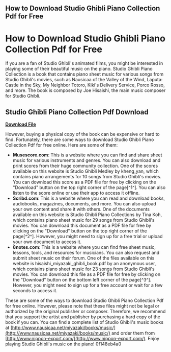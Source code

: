 ## How to Download Studio Ghibli Piano Collection Pdf for Free

  
# How to Download Studio Ghibli Piano Collection Pdf for Free
  
If you are a fan of Studio Ghibli's animated films, you might be interested in playing some of their beautiful music on the piano. Studio Ghibli Piano Collection is a book that contains piano sheet music for various songs from Studio Ghibli's movies, such as Nausicaa of the Valley of the Wind, Laputa: Castle in the Sky, My Neighbor Totoro, Kiki's Delivery Service, Porco Rosso, and more. The book is composed by Joe Hisaishi, the main music composer for Studio Ghibli.
 
## Studio Ghibli Piano Collection Pdf Download


[**Download File**](https://www.google.com/url?q=https%3A%2F%2Fcinurl.com%2F2tKxym&sa=D&sntz=1&usg=AOvVaw04chHWqBTqeh1p7EQ8BIDl)

  
However, buying a physical copy of the book can be expensive or hard to find. Fortunately, there are some ways to download Studio Ghibli Piano Collection Pdf for free online. Here are some of them:
  
- **Musescore.com**: This is a website where you can find and share sheet music for various instruments and genres. You can also download and print scores from their huge community collection. One of the scores available on this website is Studio Ghibli Medley by kheng\_yan, which contains piano arrangements for 10 songs from Studio Ghibli's movies. You can download this score as a PDF file for free by clicking on the "Download" button on the top right corner of the page[^1^]. You can also listen to the score online or use their app to access it offline.
- **Scribd.com**: This is a website where you can read and download books, audiobooks, magazines, documents, and more. You can also upload your own content and share it with others. One of the documents available on this website is Studio Ghibli Piano Collections by Tina Koh, which contains piano sheet music for 29 songs from Studio Ghibli's movies. You can download this document as a PDF file for free by clicking on the "Download" button on the top right corner of the page[^2^]. However, you might need to sign up for a free trial or upload your own document to access it.
- **8notes.com**: This is a website where you can find free sheet music, lessons, tools, and resources for musicians. You can also request and submit sheet music on their forum. One of the files available on this website is hisaishi\_miyazaki\_ghibli\_book.pdf by an anonymous user, which contains piano sheet music for 23 songs from Studio Ghibli's movies. You can download this file as a PDF file for free by clicking on the "Download" button on the bottom left corner of the page[^3^]. However, you might need to sign up for a free account or wait for a few seconds to access it.

These are some of the ways to download Studio Ghibli Piano Collection Pdf for free online. However, please note that these files might not be legal or authorized by the original publisher or composer. Therefore, we recommend that you support the artist and publisher by purchasing a hard copy of the book if you can. You can find a complete list of Studio Ghibli's music books at [http://www.nausicaa.net/miyazaki/books/music/](http://www.nausicaa.net/miyazaki/books/music/) and order them from [http://www.nippon-export.com/](http://www.nippon-export.com/). Enjoy playing Studio Ghibli's music on the piano!
 0f148eb4a0
